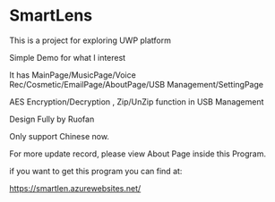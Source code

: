 # SmartLens
This is a project for exploring UWP platform

Simple Demo for what I interest

It has MainPage/MusicPage/Voice Rec/Cosmetic/EmailPage/AboutPage/USB Management/SettingPage

AES Encryption/Decryption , Zip/UnZip function in USB Management

Design Fully by Ruofan

Only support Chinese now.

For more update record, please view About Page inside this Program.

if you want to get this program you can find at:

https://smartlen.azurewebsites.net/
